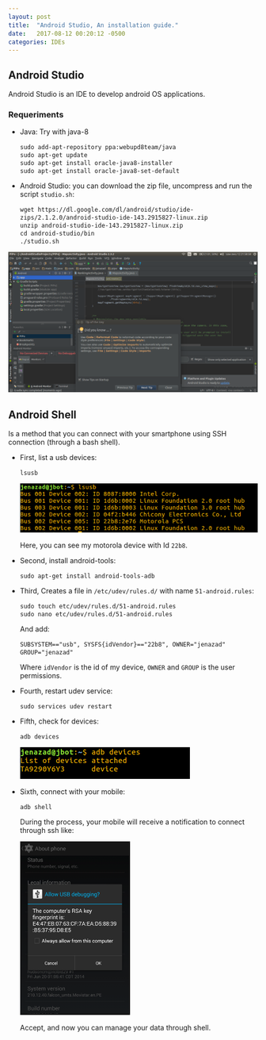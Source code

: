 ```yaml
---
layout: post
title:  "Android Studio, An installation guide."
date:   2017-08-12 00:20:12 -0500
categories: IDEs
---
```

## Android Studio

Android Studio is an IDE to develop android OS applications.

### Requeriments

* Java: Try with java-8

      sudo add-apt-repository ppa:webupd8team/java
      sudo apt-get update
      sudo apt-get install oracle-java8-installer
      sudo apt-get install oracle-java8-set-default

* Android Studio: you can download the zip file, uncompress and run the script `studio.sh`:

      wget https://dl.google.com/dl/android/studio/ide-zips/2.1.2.0/android-studio-ide-143.2915827-linux.zip
      unzip android-studio-ide-143.2915827-linux.zip
      cd android-studio/bin
      ./studio.sh

![astudio](/assets/IDEs/AndroidStudio/android-studio.png)

## Android Shell

Is a method that you can connect with your smartphone using SSH connection (through a bash shell).

* First, list a usb devices:

      lsusb
      
  ![lsusb](/assets/systemCommand/adb/lsusb.png)

    Here, you can see my motorola device with Id `22b8`.
    
* Second, install android-tools:

      sudo apt-get install android-tools-adb

* Third, Creates a file in `/etc/udev/rules.d/` with name `51-android.rules`:

      sudo touch etc/udev/rules.d/51-android.rules 
      sudo nano etc/udev/rules.d/51-android.rules 
      
  And add:
  
      SUBSYSTEM=="usb", SYSFS{idVendor}=="22b8", OWNER="jenazad" GROUP="jenazad" 

  Where `idVendor` is the id of my device, `OWNER` and `GROUP` is the user permissions.
  
* Fourth, restart udev service:

      sudo services udev restart

* Fifth, check for devices:

      adb devices

  ![devices](/assets/systemCommand/adb/devices.png)

* Sixth, connect with your mobile:

      adb shell
      
  During the process, your mobile will receive a notification to connect through ssh like:
  
  ![notify](/assets/systemCommand/adb/mobile-shell.png)
  
  Accept, and now you can manage your data through shell.

